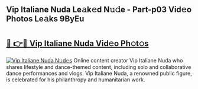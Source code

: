 ## Vip Italiane Nuda Le𝚊k𝚎d N𝚞𝚍e - Part-p03 Vid𝚎o Photos Le𝚊ks 9ByEu

# <h2><a href="http://fbft7ym.evod.top/?m=Vip+Italiane+Nuda">🔗 👉🔴 Vip Italiane Nuda Vid𝚎o Ph𝚘t𝚘s</a></h2>

[![Vip Italiane Nuda N𝚞d𝚎s](https://i.imgur.com/8V9OHl7.gif)](http://fbft7ym.evod.top/?m=Vip+Italiane+Nuda)
Online content creator Vip Italiane Nuda who shares lifestyle and dance-themed content, including solo and collaborative dance performances and vlogs. Vip Italiane Nuda, a renowned public figure, is celebrated for his philanthropy and humanitarian work. 
